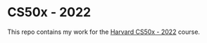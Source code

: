 # CS50x - 2022

This repo contains my work for the [Harvard CS50x - 2022](https://cs50.harvard.edu/x/2022/) course.
